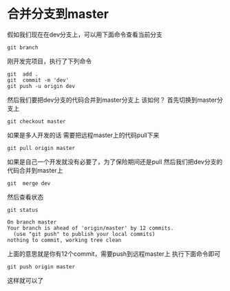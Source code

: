 # 合并分支到master

假如我们现在在dev分支上，可以用下面命令查看当前分支
```
git branch
```
刚开发完项目，执行了下列命令
```
git  add .
git  commit -m 'dev'
git push -u origin dev
```
然后我们要把dev分支的代码合并到master分支上 该如何？
首先切换到master分支上
```
git checkout master
```
如果是多人开发的话 需要把远程master上的代码pull下来
```
git pull origin master
```
如果是自己一个开发就没有必要了，为了保险期间还是pull
然后我们把dev分支的代码合并到master上
```
git  merge dev
```
然后查看状态
```
git status

On branch master
Your branch is ahead of 'origin/master' by 12 commits.
  (use "git push" to publish your local commits)
nothing to commit, working tree clean
```
上面的意思就是你有12个commit，需要push到远程master上
执行下面命令即可
```
git push origin master
```
这样就可以了
